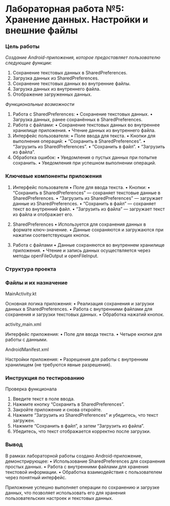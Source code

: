  # **Лабораторная работа №5: Хранение данных. Настройки и внешние файлы**

### **Цель работы**

*Создание Android-приложения, которое предоставляет пользователю следующие функции:*
 1. Сохранение текстовых данных в SharedPreferences.
 2. Загрузка данных из SharedPreferences.
 3. Сохранение текстовых данных во внутренние файлы.
 4. Загрузка данных из внутреннего файла.
 5. Отображение загруженных данных.

*Функциональные возможности*
 1. Работа с SharedPreferences:
 • Сохранение текстовых данных.
 • Загрузка данных, ранее сохранённых в SharedPreferences.
 2. Работа с файлами:
 • Сохранение текстовых данных во внутреннее хранилище приложения.
 • Чтение данных из внутреннего файла.
 3. Интерфейс пользователя:
 • Поле ввода для текста.
 • Кнопки для выполнения операций:
 • “Сохранить в SharedPreferences”.
 • “Загрузить из SharedPreferences”.
 • “Сохранить в файл”.
 • “Загрузить из файла”.
 4. Обработка ошибок:
 • Уведомления о пустых данных при попытке сохранить.
 • Уведомления при успешном выполнении операций.

### **Ключевые компоненты приложения**

1. Интерфейс пользователя
 • Поле для ввода текста.
 • Кнопки:
 • “Сохранить в SharedPreferences” — сохраняет текстовые данные в SharedPreferences.
 • “Загрузить из SharedPreferences” — загружает данные из SharedPreferences.
 • “Сохранить в файл” — сохраняет текст во внутренний файл.
 • “Загрузить из файла” — загружает текст из файла и отображает его.

2. SharedPreferences
 • Используется для сохранения данных в формате ключ-значение.
 • Данные сохраняются и загружаются при нажатии соответствующих кнопок.

3. Работа с файлами
 • Данные сохраняются во внутреннем хранилище приложения.
 • Чтение и запись данных осуществляется через методы openFileOutput и openFileInput.

### **Структура проекта**

### **Файлы и их назначение**

MainActivity.kt

Основная логика приложения:
 • Реализация сохранения и загрузки данных в SharedPreferences.
 • Работа с внутренними файлами для сохранения и загрузки текстовых данных.
 • Обработка нажатий кнопок.

activity_main.xml

Интерфейс приложения:
 • Поле для ввода текста.
 • Четыре кнопки для работы с данными.

AndroidManifest.xml

Настройки приложения:
 • Разрешения для работы с внутренним хранилищем (не требуются явные разрешения).

### **Инструкция по тестированию**

Проверка функционала
 1. Введите текст в поле ввода.
 2. Нажмите кнопку “Сохранить в SharedPreferences”.
 3. Закройте приложение и снова откройте.
 4. Нажмите “Загрузить из SharedPreferences” и убедитесь, что текст загружен.
 5. Нажмите “Сохранить в файл”, а затем “Загрузить из файла”.
 6. Убедитесь, что текст отображается корректно после загрузки.

### **Вывод**

В рамках лабораторной работы создано Android-приложение, демонстрирующее:
 • Использование SharedPreferences для сохранения простых данных.
 • Работа с внутренними файлами для хранения текстовой информации.
 • Обработка взаимодействия с пользователем через понятный интерфейс.

Приложение успешно выполняет операции по сохранению и загрузке данных, что позволяет использовать его для хранения пользовательских настроек и текстовых данных.
